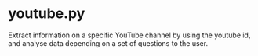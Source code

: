 # youtube.py
Extract information on a specific YouTube channel by using the youtube id, and analyse data depending on a set of questions to the user. 
